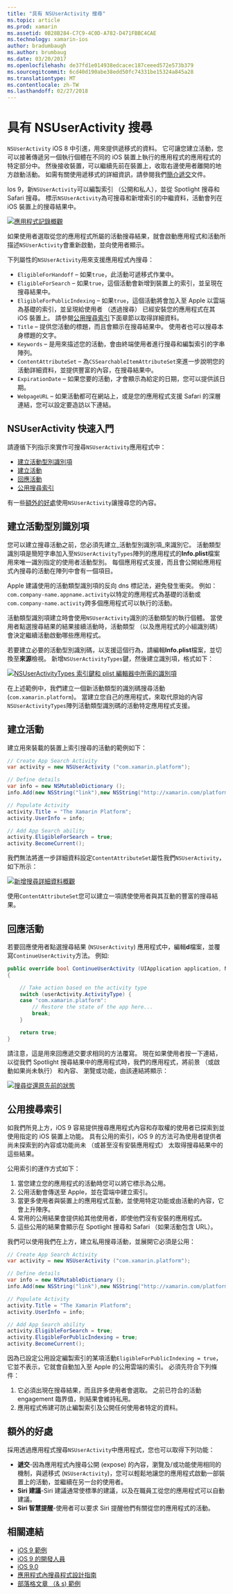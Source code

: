 ```yaml
---
title: "具有 NSUserActivity 搜尋"
ms.topic: article
ms.prod: xamarin
ms.assetid: 0B28B284-C7C9-4C0D-A782-D471FBBC4CAE
ms.technology: xamarin-ios
author: bradumbaugh
ms.author: brumbaug
ms.date: 03/20/2017
ms.openlocfilehash: de37fd1e014938edcacec187ceeed572e573b379
ms.sourcegitcommit: 6cd40d190abe38edd50fc74331be15324a845a28
ms.translationtype: MT
ms.contentlocale: zh-TW
ms.lasthandoff: 02/27/2018
---
```

# <a name="search-with-nsuseractivity"></a>具有 NSUserActivity 搜尋

`NSUserActivity` iOS 8 中引進，用來提供遞移式的資料。
它可讓您建立活動，您可以接著傳遞另一個執行個體在不同的 iOS 裝置上執行的應用程式的應用程式的特定部分中。 然後接收裝置，可以繼續先前在裝置上，收取右邊使用者離開的地方啟動活動。 如需有關使用遞移式的詳細資訊，請參閱我們[簡介遞交](~/ios/platform/handoff.md)文件。

Ios 9，新`NSUserActivity`可以編製索引 （公開和私人），並從 Spotlight 搜尋和 Safari 搜尋。 標示`NSUserActivity`為可搜尋和新增索引的中繼資料，活動會列在 iOS 裝置上的搜尋結果中。

[ ![](nsuseractivity-images/apphistory01.png "應用程式記錄概觀")](nsuseractivity-images/apphistory01.png)

如果使用者選取從您的應用程式所屬的活動搜尋結果，就會啟動應用程式和活動所描述`NSUserActivity`會重新啟動，並向使用者顯示。

下列屬性的`NSUserActivity`用來支援應用程式內搜尋：

 - `EligibleForHandoff` – 如果`true`，此活動可遞移式作業中。
 - `EligibleForSearch` – 如果`true`，這個活動會新增到裝置上的索引，並呈現在搜尋結果中。
 - `EligibleForPublicIndexing` – 如果`true`，這個活動將會加入至 Apple 以雲端為基礎的索引，並呈現給使用者 （透過搜尋） 已經安裝您的應用程式在其 iOS 裝置上。 請參閱[公用搜尋索引](#Public-Search-Indexing)下面章節以取得詳細資料。
 - `Title` – 提供您活動的標題，而且會顯示在搜尋結果中。 使用者也可以搜尋本身標題的文字。
 - `Keywords` – 是用來描述您的活動，會由終端使用者進行搜尋和編製索引的字串陣列。
 - `ContentAttributeSet` – 為`CSSearchableItemAttributeSet`來進一步說明您的活動詳細資料，並提供豐富的內容，在搜尋結果中。
 - `ExpirationDate` – 如果您要的活動，才會顯示為給定的日期，您可以提供該日期。
 - `WebpageURL` – 如果活動都可在網站上，或是您的應用程式支援 Safari 的深層連結，您可以設定要造訪以下連結。

## <a name="nsuseractivity-quickstart"></a>NSUserActivity 快速入門

請遵循下列指示來實作可搜尋`NSUserActivity`應用程式中：

- [建立活動型別識別項](#creatingtypeid)
- [建立活動](#createactivity)
- [回應活動](#respondactivity)
- [公用搜尋索引](#indexing)

有一些[額外的好處](#benefits)使用`NSUserActivity`讓搜尋您的內容。

<a name="creatingtypeid" />

## <a name="creating-activity-type-identifiers"></a>建立活動型別識別項

您可以建立搜尋活動之前，您必須先建立_活動型別識別項_來識別它。 活動類型識別項是簡短字串加入至`NSUserActivityTypes`陣列的應用程式的**Info.plist**檔案用來唯一識別指定的使用者活動型別。 每個應用程式支援，而且會公開給應用程式內搜尋的活動在陣列中會有一個項目。 

Apple 建議使用的活動類型識別項的反向 dns 標記法，避免發生衝突。 例如：`com.company-name.appname.activity`以特定的應用程式為基礎的活動或`com.company-name.activity`跨多個應用程式可以執行的活動。

活動類型識別項建立時會使用`NSUserActivity`識別的活動類型的執行個體。 當使用者點選搜尋結果的結果接續活動時，活動類型 （以及應用程式的小組識別碼） 會決定繼續活動啟動哪些應用程式。

若要建立必要的活動型別識別碼，以支援這個行為，請編輯**Info.plist**檔案，並切換至**來源**檢視。 新增`NSUserActivityTypes`鍵，然後建立識別項，格式如下：

[ ![](nsuseractivity-images/type01.png "NSUserActivityTypes 索引鍵和 plist 編輯器中所需的識別項")](nsuseractivity-images/type01.png)

在上述範例中，我們建立一個新活動類型的識別碼搜尋活動 (`com.xamarin.platform`)。 當建立您自己的應用程式，來取代原始的內容`NSUserActivityTypes`陣列活動類型識別碼的活動特定應用程式支援。

<a name="createactivity" />

## <a name="creating-an-activity"></a>建立活動

建立用來裝載的裝置上索引搜尋的活動的範例如下：

```csharp
// Create App Search Activity
var activity = new NSUserActivity ("com.xamarin.platform");

// Define details
var info = new NSMutableDictionary ();
info.Add(new NSString("link"),new NSString("http://xamarin.com/platform"));

// Populate Activity
activity.Title = "The Xamarin Platform";
activity.UserInfo = info;

// Add App Search ability
activity.EligibleForSearch = true;
activity.BecomeCurrent();
```

我們無法將進一步詳細資料設定`ContentAttributeSet`屬性我們`NSUserActivity`，如下所示：

[ ![](nsuseractivity-images/apphistory02.png "新增搜尋詳細資料概觀")](nsuseractivity-images/apphistory02.png)

使用`ContentAttributeSet`您可以建立一項誘使使用者與其互動的豐富的搜尋結果。

<a name="respondactivity" />

## <a name="responding-to-an-activity"></a>回應活動

若要回應使用者點選搜尋結果 (`NSUserActivity`) 應用程式中，編輯**d**檔案，並覆寫`ContinueUserActivity`方法。 例如: 

```csharp
public override bool ContinueUserActivity (UIApplication application, NSUserActivity userActivity, UIApplicationRestorationHandler completionHandler)
{

    // Take action based on the activity type
    switch (userActivity.ActivityType) {
    case "com.xamarin.platform":
        // Restore the state of the app here...
        break;
    }

    return true;
}
```

請注意，這是用來回應遞交要求相同的方法覆寫。 現在如果使用者按一下連結，以從我們 Spotlight 搜尋結果中的應用程式時，我們的應用程式，將前景 （或啟動如果尚未執行） 和內容、 瀏覽或功能，由該連結將顯示：

[ ![](nsuseractivity-images/apphistory03.png "搜尋從還原先前的狀態")](nsuseractivity-images/apphistory03.png)

<a name="indexing" />

## <a name="public-search-indexing"></a>公用搜尋索引

如我們所見上方，iOS 9 容易提供搜尋應用程式內容和存取權的使用者已探索到並使用指定的 iOS 裝置上功能。 具有公用的索引，iOS 9 的方法可為使用者提供者尚未探索到的內容或功能尚未 （或甚至沒有安裝應用程式） 太取得搜尋結果中的這些結果。

公用索引的運作方式如下：

1. 當您建立您的應用程式的活動時您可以將它標示為公用。
2. 公用活動會傳送至 Apple，並在雲端中建立索引。
3. 當更多使用者與裝置上的應用程式互動，並使用特定功能或由活動的內容，它會上升陣序。
4. 常用的公用結果會提供給其他使用者，即使他們沒有安裝的應用程式。
5. 這些公用的結果會顯示在 Spotlight 搜尋和 Safari （如果活動包含 URL）。

我們可以使用我們在上方，建立私用搜尋活動，並展開它必須是公用：

```csharp
// Create App Search Activity
var activity = new NSUserActivity ("com.xamarin.platform");

// Define details
var info = new NSMutableDictionary ();
info.Add(new NSString("link"),new NSString("http://xamarin.com/platform"));

// Populate Activity
activity.Title = "The Xamarin Platform";
activity.UserInfo = info;

// Add App Search ability
activity.EligibleForSearch = true;
activity.EligibleForPublicIndexing = true;
activity.BecomeCurrent();
```

因為已設定公用設定編製索引的某項活動`EligibleForPublicIndexing = true`，它並不表示，它就會自動加入至 Apple 的公用雲端的索引。 必須先符合下列條件：

1. 它必須出現在搜尋結果，而且許多使用者會選取。 之前已符合的活動 engagement 臨界值，則結果會維持私用。
2. 應用程式佈建可防止編製索引及公開任何使用者特定的資料。

<a name="benefits" />

## <a name="additional-benefits"></a>額外的好處

採用透過應用程式搜尋`NSUserActivity`中應用程式，您也可以取得下列功能：

- **遞交**-因為應用程式內搜尋公開 (expose) 的內容，瀏覽及/或功能使用相同的機制，與遞移式 (`NSUserActivity`)，您可以輕鬆地讓您的應用程式啟動一部裝置上的活動，並繼續在另一台的使用者。
- **Siri 建議**-Siri 建議通常使標準的建議，以及在職員工從您的應用程式可以自動建議。
- **Siri 智慧提醒**-使用者可以要求 Siri 提醒他們有關從您的應用程式的活動。



## <a name="related-links"></a>相關連結

- [iOS 9 範例](https://developer.xamarin.com/samples/ios/iOS9/)
- [iOS 9 的開發人員](https://developer.apple.com/ios/pre-release/)
- [iOS 9.0](https://developer.apple.com/library/prerelease/ios/releasenotes/General/WhatsNewIniOS/Articles/iOS9.html)
- [應用程式內搜尋程式設計指南](https://developer.apple.com/library/prerelease/ios/documentation/General/Conceptual/AppSearch/index.html#//apple_ref/doc/uid/TP40016308)
- [部落格文章 （& s) 範例](https://blog.xamarin.com/improve-discoverability-with-search-in-ios-9/)
